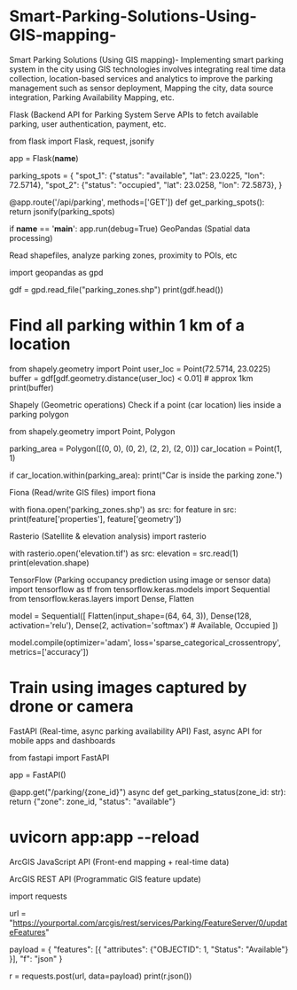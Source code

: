 # Smart-Parking-Solutions-Using-GIS-mapping-
Smart Parking Solutions (Using GIS mapping)- Implementing smart parking system in the city using GIS technologies involves  integrating real time data collection, location-based services and analytics to improve the parking  management such as sensor deployment, Mapping the city, data source integration, Parking  Availability Mapping, etc.

Flask (Backend API for Parking System
Serve APIs to fetch available parking, user authentication, payment, etc.

from flask import Flask, request, jsonify

app = Flask(__name__)

parking_spots = {
    "spot_1": {"status": "available", "lat": 23.0225, "lon": 72.5714},
    "spot_2": {"status": "occupied", "lat": 23.0258, "lon": 72.5873},
}

@app.route('/api/parking', methods=['GET'])
def get_parking_spots():
    return jsonify(parking_spots)

if __name__ == '__main__':
    app.run(debug=True)
GeoPandas (Spatial data processing)

Read shapefiles, analyze parking zones, proximity to POIs, etc

import geopandas as gpd

gdf = gpd.read_file("parking_zones.shp")
print(gdf.head())

# Find all parking within 1 km of a location
from shapely.geometry import Point
user_loc = Point(72.5714, 23.0225)
buffer = gdf[gdf.geometry.distance(user_loc) < 0.01]  # approx 1km
print(buffer)

Shapely (Geometric operations)
Check if a point (car location) lies inside a parking polygon

from shapely.geometry import Point, Polygon

parking_area = Polygon([(0, 0), (0, 2), (2, 2), (2, 0)])
car_location = Point(1, 1)

if car_location.within(parking_area):
    print("Car is inside the parking zone.")

Fiona (Read/write GIS files)
import fiona

with fiona.open('parking_zones.shp') as src:
    for feature in src:
        print(feature['properties'], feature['geometry'])

Rasterio (Satellite & elevation analysis)
import rasterio

with rasterio.open('elevation.tif') as src:
    elevation = src.read(1)
    print(elevation.shape)

TensorFlow (Parking occupancy prediction using image or sensor data)
import tensorflow as tf
from tensorflow.keras.models import Sequential
from tensorflow.keras.layers import Dense, Flatten

model = Sequential([
    Flatten(input_shape=(64, 64, 3)),
    Dense(128, activation='relu'),
    Dense(2, activation='softmax')  # Available, Occupied
])

model.compile(optimizer='adam', loss='sparse_categorical_crossentropy', metrics=['accuracy'])
# Train using images captured by drone or camera

FastAPI (Real-time, async parking availability API)
Fast, async API for mobile apps and dashboards

from fastapi import FastAPI

app = FastAPI()

@app.get("/parking/{zone_id}")
async def get_parking_status(zone_id: str):
    return {"zone": zone_id, "status": "available"}

# uvicorn app:app --reload

ArcGIS JavaScript API (Front-end mapping + real-time data)
<script>
  require([
    "esri/Map", "esri/views/MapView", "esri/Graphic"
  ], function(Map, MapView, Graphic) {
    var map = new Map({ basemap: "streets" });
    var view = new MapView({ container: "viewDiv", map: map, center: [72.5714, 23.0225], zoom: 14 });

    // Add point for parking
    var pointGraphic = new Graphic({
      geometry: { type: "point", longitude: 72.5714, latitude: 23.0225 },
      symbol: { type: "simple-marker", color: "green", size: "10px" }
    });
    view.graphics.add(pointGraphic);
  });
</script>

ArcGIS REST API (Programmatic GIS feature update)

import requests

url = "https://yourportal.com/arcgis/rest/services/Parking/FeatureServer/0/updateFeatures"

payload = {
    "features": [{
        "attributes": {"OBJECTID": 1, "Status": "Available"}
    }],
    "f": "json"
}

r = requests.post(url, data=payload)
print(r.json())


